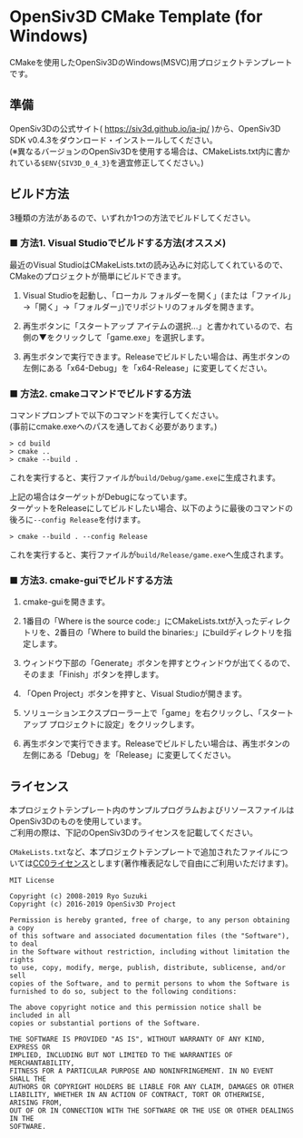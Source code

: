 # OpenSiv3D CMake Template (for Windows)

CMakeを使用したOpenSiv3DのWindows(MSVC)用プロジェクトテンプレートです。

## 準備

OpenSiv3Dの公式サイト( https://siv3d.github.io/ja-jp/ )から、OpenSiv3D SDK v0.4.3をダウンロード・インストールしてください。  
(※異なるバージョンのOpenSiv3Dを使用する場合は、CMakeLists.txt内に書かれている`$ENV{SIV3D_0_4_3}`を適宜修正してください。)

## ビルド方法

3種類の方法があるので、いずれか1つの方法でビルドしてください。

### ■ 方法1. Visual Studioでビルドする方法(オススメ)

最近のVisual StudioはCMakeLists.txtの読み込みに対応してくれているので、CMakeのプロジェクトが簡単にビルドできます。

1. Visual Studioを起動し、「ローカル フォルダーを開く」(または「ファイル」→「開く」→「フォルダー」)でリポジトリのフォルダを開きます。

2. 再生ボタンに「スタートアップ アイテムの選択...」と書かれているので、右側の▼をクリックして「game.exe」を選択します。

3. 再生ボタンで実行できます。Releaseでビルドしたい場合は、再生ボタンの左側にある「x64-Debug」を「x64-Release」に変更してください。

### ■ 方法2. cmakeコマンドでビルドする方法

コマンドプロンプトで以下のコマンドを実行してください。  
(事前にcmake.exeへのパスを通しておく必要があります。)

```
> cd build
> cmake ..
> cmake --build .
```

これを実行すると、実行ファイルが`build/Debug/game.exe`に生成されます。

上記の場合はターゲットがDebugになっています。  
ターゲットをReleaseにしてビルドしたい場合、以下のように最後のコマンドの後ろに`--config Release`を付けます。

```
> cmake --build . --config Release
```

これを実行すると、実行ファイルが`build/Release/game.exe`へ生成されます。

### ■ 方法3. cmake-guiでビルドする方法

1. cmake-guiを開きます。

2. 1番目の「Where is the source code:」にCMakeLists.txtが入ったディレクトリを、2番目の「Where to build the binaries:」にbuildディレクトリを指定します。

3. ウィンドウ下部の「Generate」ボタンを押すとウィンドウが出てくるので、そのまま「Finish」ボタンを押します。

4. 「Open Project」ボタンを押すと、Visual Studioが開きます。

5. ソリューションエクスプローラー上で「game」を右クリックし、「スタートアップ プロジェクトに設定」をクリックします。

6. 再生ボタンで実行できます。Releaseでビルドしたい場合は、再生ボタンの左側にある「Debug」を「Release」に変更してください。

## ライセンス

本プロジェクトテンプレート内のサンプルプログラムおよびリソースファイルはOpenSiv3Dのものを使用しています。  
ご利用の際は、下記のOpenSiv3Dのライセンスを記載してください。

`CMakeLists.txt`など、本プロジェクトテンプレートで追加されたファイルについては[CC0ライセンス](https://creativecommons.org/choose/zero/?lang=ja)とします(著作権表記なしで自由にご利用いただけます)。

```
MIT License

Copyright (c) 2008-2019 Ryo Suzuki
Copyright (c) 2016-2019 OpenSiv3D Project

Permission is hereby granted, free of charge, to any person obtaining a copy
of this software and associated documentation files (the "Software"), to deal
in the Software without restriction, including without limitation the rights
to use, copy, modify, merge, publish, distribute, sublicense, and/or sell
copies of the Software, and to permit persons to whom the Software is
furnished to do so, subject to the following conditions:

The above copyright notice and this permission notice shall be included in all
copies or substantial portions of the Software.

THE SOFTWARE IS PROVIDED "AS IS", WITHOUT WARRANTY OF ANY KIND, EXPRESS OR
IMPLIED, INCLUDING BUT NOT LIMITED TO THE WARRANTIES OF MERCHANTABILITY,
FITNESS FOR A PARTICULAR PURPOSE AND NONINFRINGEMENT. IN NO EVENT SHALL THE
AUTHORS OR COPYRIGHT HOLDERS BE LIABLE FOR ANY CLAIM, DAMAGES OR OTHER
LIABILITY, WHETHER IN AN ACTION OF CONTRACT, TORT OR OTHERWISE, ARISING FROM,
OUT OF OR IN CONNECTION WITH THE SOFTWARE OR THE USE OR OTHER DEALINGS IN THE
SOFTWARE.
```
